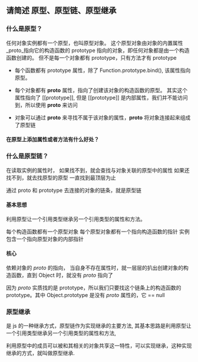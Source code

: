 ## 请简述 原型、原型链、原型继承

### 什么是原型？

任何对象实例都有一个原型，也叫原型对象。
这个原型对象由对象的内置属性_proto_指向它的构造函数的 prototype 指向的对象，即任何对象都是由一个构造函数创建的。
但不是每一个对象都有 prototype，只有方法才有 prototype

- 每个函数都有 prototype 属性，除了 Function.prototype.bind(), 该属性指向原型。

- 每个对象都有 __proto__ 属性，指向了创建该对象的构造函数的原型。
  其实这个属性指向了 [[prototype]], 但是 [[prototype]] 是内部属性，我们并不能访问到，所以使用 __proto__ 来访问


- 对象可以通过 __proto__ 来寻找不属于该对象的属性，__proto__ 将对象连接起来组成了原型链

#### 在原型上添加属性或者方法有什么好处？

### 什么是原型链？
在读取实例的属性时，
如果找不到，就会查找与对象关联的原型中的属性
如果还找不到，就去找原型的原型
一直找到最顶层为止

通过 proto 和 prototype 去连接的对象的链条，就是原型链

#### 基本思想

  利用原型让一个引用类型继承另一个引用类型的属性和方法。

  每个构造函数都有一个原型对象
  每个原型对象都有一个指向构造函数的指针
  实例包含一个指向原型对象的内部指针

#### 核心

  依赖对象的 _proto_ 的指向，
  当自身不存在属性时，就一层层的扒出创建对象的构造函数，直到 Object 时，就没有 _proto_ 指向了

  因为 _proto_ 实质找的是 prototype，所以我们只要找这个链条上的构造函数的 prototype。其中 Object.prototype 是没有 _proto_ 属性的，它 == null

### 原型继承

是 js 的一种继承方式，原型链作为实现继承的主要方法, 其基本思路是利用原型让一个引用类型继承另一个引用类型的属性和方法, 

利用原型中的成员可以被和其相关的对象共享这一特性，可以实现继承，这种实现继承的方式，就叫做原型继承.
